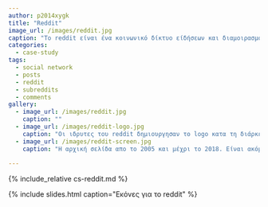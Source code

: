 ```yaml
---
author: p2014xygk
title: "Reddit"
image_url: /images/reddit.jpg
caption: "Το reddit είναι ένα κοινωνικό δίκτυο είδήσεων και διαμοιρασμού περιεχομένου που βαθμολογείται απο διαφορετικούς χρήστες"
categories:
  - case-study
tags:
  - social network
  - posts
  - reddit
  - subreddits
  - comments
gallery:
  - image_url: /images/reddit.jpg
    caption: ""
  - image_url: /images/reddit-logo.jpg
    caption: "Οι ιδρυτες του reddit δημιουργησαν το logo κατα τη διάρκεια της βαρεμάρας τους σε ένα μάθημα marketing"
  - image_url: /images/reddit-screen.jpg
    caption: "Η αρχική σελίδα απο το 2005 και μέχρι το 2018. Είναι ακόμα διαθέσιμο στη διευθυνση old.reddit.com"
    
---
```


{% include_relative cs-reddit.md %}

{% include slides.html caption="Εκόνες για το reddit" %}
